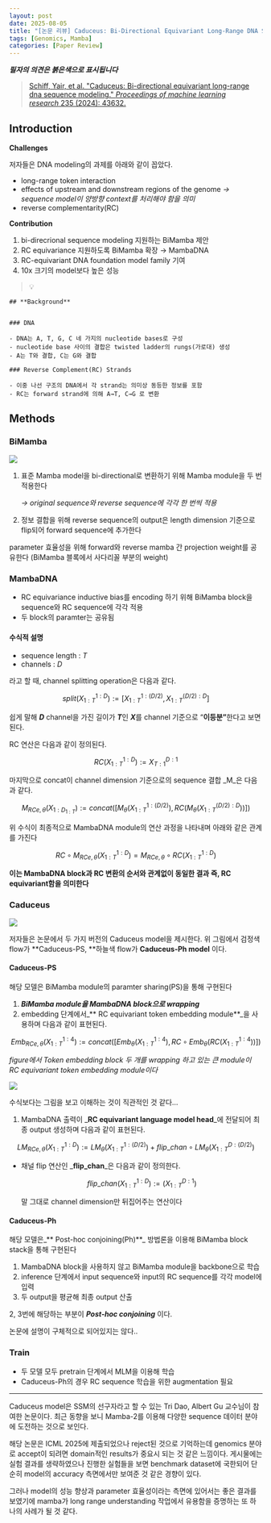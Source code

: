 ```yaml
---
layout: post
date: 2025-08-05
title: "[논문 리뷰] Caduceus: Bi-Directional Equivariant Long-Range DNA Sequence Modeling"
tags: [Genomics, Mamba]
categories: [Paper Review]
---
```


<span class="notion-red">_**필자의 의견은 붉은색으로 표시됩니다**_</span>


> [Schiff, Yair, et al. "Caduceus: Bi-directional equivariant long-range dna sequence modeling." ](https://pmc.ncbi.nlm.nih.gov/articles/PMC12189541/)[_Proceedings of machine learning research_](https://pmc.ncbi.nlm.nih.gov/articles/PMC12189541/)[ 235 (2024): 43632.](https://pmc.ncbi.nlm.nih.gov/articles/PMC12189541/)



## Introduction


**Challenges**


저자들은 DNA modeling의 과제를 아래와 같이 꼽았다.

- long-range token interaction
- effects of upstream and downstream regions of the genome 
_→ sequence model이 양방향 context를 처리해야 함을 의미_
- reverse complementarity(RC)

**Contribution**

1. bi-direcrional sequence modeling 지원하는 BiMamba 제안
1. RC equivariance 지원하도록 BiMamba 확장 → MambaDNA
1. RC-equivariant DNA foundation model family 기여
1. 10x 크기의 model보다 높은 성능

> 💡 


	## **Background**


	### DNA

	- DNA는 A, T, G, C 네 가지의 nucleotide bases로 구성
	- nucleotide base 사이의 결합은 twisted ladder의 rungs(가로대) 생성
	- A는 T와 결합, C는 G와 결합

	### Reverse Complement(RC) Strands

	- 이중 나선 구조의 DNA에서 각 strand는 의미상 동등한 정보를 포함
	- RC는 forward strand에 의해 A→T, C→G 로 변환


## Methods



### BiMamba


![](https://prod-files-secure.s3.us-west-2.amazonaws.com/542b861c-36a8-4051-84e5-8804b6728dba/2c247d59-7815-4980-99f0-8f0d21f445a7/image.png?X-Amz-Algorithm=AWS4-HMAC-SHA256&X-Amz-Content-Sha256=UNSIGNED-PAYLOAD&X-Amz-Credential=ASIAZI2LB466Y7GKXZCC%2F20250826%2Fus-west-2%2Fs3%2Faws4_request&X-Amz-Date=20250826T160115Z&X-Amz-Expires=3600&X-Amz-Security-Token=IQoJb3JpZ2luX2VjEB8aCXVzLXdlc3QtMiJHMEUCIDWL0f%2BIGvo4E%2FhkmCZXBII1uJeHE8ij7YCt3PgG4u5AAiEAtPbuKAkMsd%2FPQkji1HPnUdlFZTrUbvCLLgIOjnTU2J0q%2FwMIeBAAGgw2Mzc0MjMxODM4MDUiDI0rDNS5gNOtHEmvYCrcA5oLYXasX1b9d%2Fs%2BOgTePFlRNT%2Fz%2FN%2FAO8xBHBWY92jW04WSjpxzOVFnfa4hRPtcchahhjW%2BIc3vkjzoH%2FlvKKGsnY11Kfz5dFUBG5jdv2a9x7GYQocw3TdhlRnqBHum0c7lHoIjCI3cgQ%2B7%2Foyexzg2q3GihgS3nwTHwLhU21ZTsDj8JkaEGgjE8iQ5AuI4QhbYP9QPpqZM%2BTQpN5%2BWpUQbKucLvQxa2BnCB5U1u91t3IxLnG%2Fxrn7oMVjYOXYf%2BoMyGVV%2BuqR9YNn7hcYfq4GP5vsR2%2FedApgvW8biqUAPEkv2QPM1ayw676zOdmTqyyBD8R%2BaqKqYdV35iQgt9c4%2F2wOVW1Hy4jySOAGdUGugZbhdFxIwiHkSYDa2Ofob9AZZRzxkolGcj7kZrmHhiSaGFzxM%2FfO8Y6jDxo5ZDX9XAw%2FdeUnxpRzg1hLz0WturPICnYPTEFY%2Bi1iw95%2BDOoQVKIvWgZWQSq9wyYbUQ8sUFGVFhr37%2Fb%2FNJid6i6jAWbbcfBVp45tjhB08OenjR0T2GTx1XnDG9ikhRbZFIs5cpCi%2Bom4brQQZBbwkTvIgisB4deCFWi7ZzGayHVyxR82L8WZwT08KAhOcSNEY7PWxSOBfjFwfM1isyVJnMJ%2Bdt8UGOqUBStFsgEqC%2BEAYeqTdJMVVmLTw3xj9cn6etbTEAJ8lqLGYpqDuyPmQqzpBcAbwLF%2BpDAXmxCS%2B3AeMNeRSITvXmroyCHukNfe4lWuu8F7yX2qvpFVT4UwQx791IF2DTEs1SvNup0e8ZS%2BobgFMnwZOO%2FX610uPKAiOxNxe7zzLDfVucYfCT2MivZsGR0RUXLIYhlFoKk7CCd0eKOkrL1V5mEHEd1nu&X-Amz-Signature=83d47cb03a4b56ac9841bc22ba05e7a6b9ee4e5a1ae945e1d1b6524c4c444847&X-Amz-SignedHeaders=host&x-amz-checksum-mode=ENABLED&x-id=GetObject)

1. 표준 Mamba model을 bi-directional로 변환하기 위해 Mamba module을 두 번 적용한다

	_→ original sequence와 reverse sequence에 각각 한 번씩 적용_

1. 정보 결합을 위해 reverse sequence의 output은 length dimension 기준으로 flip되어 forward sequence에 추가한다

parameter 효율성을 위해 forward와 reverse mamba 간 projection weight를 공유한다 (BiMamba 블록에서 사다리꼴 부분의 weight)



### MambaDNA

- RC equivariance inductive bias를 encoding 하기 위해 BiMamba block을 sequence와 RC sequence에 각각 적용
- 두 block의 paramter는 공유됨


#### 수식적 설명

- sequence length : _T_
- channels : _D_

라고 할 때,  channel splitting operation은 다음과 같다.


$$
split(X^{1:D}_{1:T}):=[X^{1:(D/2)}_{1:T},X^{(D/2):D}_{1:T}]
$$


<span class="notion-red">쉽게 말해 </span><span class="notion-red">_**D**_</span><span class="notion-red"> channel을 가진 길이가 </span><span class="notion-red">_**T**_</span><span class="notion-red">인 </span><span class="notion-red">_**X**_</span><span class="notion-red">를 channel 기준으로 “</span><span class="notion-red">**이등분”**</span><span class="notion-red">한다고 보면 된다.</span>


RC 연산은 다음과 같이 정의된다.


$$
RC(X^{1:D}_{1:T}):=X^{D:1}_{T:1}
$$


마지막으로 concat이 channel dimension 기준으로의 sequence 결합 _M_은 다음과 같다.


$$
M_{RCe,\theta}(X_{1:D_{1:T}}):=concat([M_{\theta}(X^{1:(D/2)}_{1:T}),RC(M_{\theta}(X^{(D/2):D}_{1:T}))])
$$


위 수식이 최종적으로 MambaDNA module의 연산 과정을 나타내며 아래와 같은 관계를 가진다


$$
RC\circ M_{RCe,\theta}(X^{1:D}_{1:T}) = M_{RCe,\theta} \circ RC(X^{1:D}_{1:T})
$$


**이는 MambaDNA block과 RC 변환의 순서와 관계없이 동일한 결과 즉, RC equivariant함을 의미한다**



### Caduceus


![](https://prod-files-secure.s3.us-west-2.amazonaws.com/542b861c-36a8-4051-84e5-8804b6728dba/f94a60d7-8145-473b-aef9-7c68d3ec604a/image.png?X-Amz-Algorithm=AWS4-HMAC-SHA256&X-Amz-Content-Sha256=UNSIGNED-PAYLOAD&X-Amz-Credential=ASIAZI2LB466Y7GKXZCC%2F20250826%2Fus-west-2%2Fs3%2Faws4_request&X-Amz-Date=20250826T160115Z&X-Amz-Expires=3600&X-Amz-Security-Token=IQoJb3JpZ2luX2VjEB8aCXVzLXdlc3QtMiJHMEUCIDWL0f%2BIGvo4E%2FhkmCZXBII1uJeHE8ij7YCt3PgG4u5AAiEAtPbuKAkMsd%2FPQkji1HPnUdlFZTrUbvCLLgIOjnTU2J0q%2FwMIeBAAGgw2Mzc0MjMxODM4MDUiDI0rDNS5gNOtHEmvYCrcA5oLYXasX1b9d%2Fs%2BOgTePFlRNT%2Fz%2FN%2FAO8xBHBWY92jW04WSjpxzOVFnfa4hRPtcchahhjW%2BIc3vkjzoH%2FlvKKGsnY11Kfz5dFUBG5jdv2a9x7GYQocw3TdhlRnqBHum0c7lHoIjCI3cgQ%2B7%2Foyexzg2q3GihgS3nwTHwLhU21ZTsDj8JkaEGgjE8iQ5AuI4QhbYP9QPpqZM%2BTQpN5%2BWpUQbKucLvQxa2BnCB5U1u91t3IxLnG%2Fxrn7oMVjYOXYf%2BoMyGVV%2BuqR9YNn7hcYfq4GP5vsR2%2FedApgvW8biqUAPEkv2QPM1ayw676zOdmTqyyBD8R%2BaqKqYdV35iQgt9c4%2F2wOVW1Hy4jySOAGdUGugZbhdFxIwiHkSYDa2Ofob9AZZRzxkolGcj7kZrmHhiSaGFzxM%2FfO8Y6jDxo5ZDX9XAw%2FdeUnxpRzg1hLz0WturPICnYPTEFY%2Bi1iw95%2BDOoQVKIvWgZWQSq9wyYbUQ8sUFGVFhr37%2Fb%2FNJid6i6jAWbbcfBVp45tjhB08OenjR0T2GTx1XnDG9ikhRbZFIs5cpCi%2Bom4brQQZBbwkTvIgisB4deCFWi7ZzGayHVyxR82L8WZwT08KAhOcSNEY7PWxSOBfjFwfM1isyVJnMJ%2Bdt8UGOqUBStFsgEqC%2BEAYeqTdJMVVmLTw3xj9cn6etbTEAJ8lqLGYpqDuyPmQqzpBcAbwLF%2BpDAXmxCS%2B3AeMNeRSITvXmroyCHukNfe4lWuu8F7yX2qvpFVT4UwQx791IF2DTEs1SvNup0e8ZS%2BobgFMnwZOO%2FX610uPKAiOxNxe7zzLDfVucYfCT2MivZsGR0RUXLIYhlFoKk7CCd0eKOkrL1V5mEHEd1nu&X-Amz-Signature=936b9bbbecd561a349194489d76a7b103b2e47f8ff4a4a5aecd9528373675a0c&X-Amz-SignedHeaders=host&x-amz-checksum-mode=ENABLED&x-id=GetObject)


저자들은 논문에서 두 가지 버전의 Caduceus model을 제시한다. 위 그림에서 검정색 flow가 **Caduceus-PS, **하늘색 flow가 **Caduceus-Ph model** 이다.



#### Caduceus-PS


해당 모델은 BiMamba module의 paramter sharing(PS)을 통해 구현된다

1. _**BiMamba module을 MambaDNA block으로 wrapping**_
1. embedding 단계에서_** RC equivariant token embedding module**_을 사용하며 다음과 같이 표현된다.

$$
Emb_{RCe,\theta}(X^{1:4}_{1:T}):=concat([Emb_{\theta}(X^{1:4}_{1:T}),RC \circ Emb_{\theta}(RC(X^{1:4}_{1:T}))])
$$


_figure에서 Token embedding block 두 개를 wrapping 하고 있는 큰 module이 RC equivariant token embedding module이다_


![](https://prod-files-secure.s3.us-west-2.amazonaws.com/542b861c-36a8-4051-84e5-8804b6728dba/b175e4da-71eb-4e91-8c23-a06dabe673c9/image.png?X-Amz-Algorithm=AWS4-HMAC-SHA256&X-Amz-Content-Sha256=UNSIGNED-PAYLOAD&X-Amz-Credential=ASIAZI2LB466Y7GKXZCC%2F20250826%2Fus-west-2%2Fs3%2Faws4_request&X-Amz-Date=20250826T160115Z&X-Amz-Expires=3600&X-Amz-Security-Token=IQoJb3JpZ2luX2VjEB8aCXVzLXdlc3QtMiJHMEUCIDWL0f%2BIGvo4E%2FhkmCZXBII1uJeHE8ij7YCt3PgG4u5AAiEAtPbuKAkMsd%2FPQkji1HPnUdlFZTrUbvCLLgIOjnTU2J0q%2FwMIeBAAGgw2Mzc0MjMxODM4MDUiDI0rDNS5gNOtHEmvYCrcA5oLYXasX1b9d%2Fs%2BOgTePFlRNT%2Fz%2FN%2FAO8xBHBWY92jW04WSjpxzOVFnfa4hRPtcchahhjW%2BIc3vkjzoH%2FlvKKGsnY11Kfz5dFUBG5jdv2a9x7GYQocw3TdhlRnqBHum0c7lHoIjCI3cgQ%2B7%2Foyexzg2q3GihgS3nwTHwLhU21ZTsDj8JkaEGgjE8iQ5AuI4QhbYP9QPpqZM%2BTQpN5%2BWpUQbKucLvQxa2BnCB5U1u91t3IxLnG%2Fxrn7oMVjYOXYf%2BoMyGVV%2BuqR9YNn7hcYfq4GP5vsR2%2FedApgvW8biqUAPEkv2QPM1ayw676zOdmTqyyBD8R%2BaqKqYdV35iQgt9c4%2F2wOVW1Hy4jySOAGdUGugZbhdFxIwiHkSYDa2Ofob9AZZRzxkolGcj7kZrmHhiSaGFzxM%2FfO8Y6jDxo5ZDX9XAw%2FdeUnxpRzg1hLz0WturPICnYPTEFY%2Bi1iw95%2BDOoQVKIvWgZWQSq9wyYbUQ8sUFGVFhr37%2Fb%2FNJid6i6jAWbbcfBVp45tjhB08OenjR0T2GTx1XnDG9ikhRbZFIs5cpCi%2Bom4brQQZBbwkTvIgisB4deCFWi7ZzGayHVyxR82L8WZwT08KAhOcSNEY7PWxSOBfjFwfM1isyVJnMJ%2Bdt8UGOqUBStFsgEqC%2BEAYeqTdJMVVmLTw3xj9cn6etbTEAJ8lqLGYpqDuyPmQqzpBcAbwLF%2BpDAXmxCS%2B3AeMNeRSITvXmroyCHukNfe4lWuu8F7yX2qvpFVT4UwQx791IF2DTEs1SvNup0e8ZS%2BobgFMnwZOO%2FX610uPKAiOxNxe7zzLDfVucYfCT2MivZsGR0RUXLIYhlFoKk7CCd0eKOkrL1V5mEHEd1nu&X-Amz-Signature=f7d55676dba0f702f2c4cc915b10e0c5570c437064017dbd097688edffadad3a&X-Amz-SignedHeaders=host&x-amz-checksum-mode=ENABLED&x-id=GetObject)


<span class="notion-red">수식보다는 그림을 보고 이해하는 것이 직관적인 것 같다…</span>

1. MambaDNA 출력이 _**RC equivariant language model head**_에 전달되어 최종 output 생성하며 다음과 같이 표현된다.

$$
LM_{RCe,\theta}(X^{1:D}_{1:T}):= LM_{\theta}(X^{1:(D/2)}_{1:T})+flip\_chan\circ LM_{\theta}(X^{D:(D/2)}_{1:T})
$$

- 채널 flip 연산인 _**flip\_chan**_은 다음과 같이 정의한다.

	$$
	flip\_chan(X^{1:D}_{1:T}):=(X^{D:1}_{1:T})
	$$


	말 그대로 channel dimension만 뒤집어주는 연산이다



#### Caduceus-Ph


해당 모델은_** Post-hoc conjoining(Ph)**_ 방법론을 이용해 BiMamba block stack을 통해 구현된다

1. MambaDNA block을 사용하지 않고 BiMamba module을 backbone으로 학습
1. inference 단계에서 input sequence와 input의 RC sequence를 각각 model에 입력
1. 두 output을 평균해 최종 output 산출

2, 3번에 해당하는 부분이 _**Post-hoc conjoining**_ 이다.


<span class="notion-red">논문에 설명이 구체적으로 되어있지는 않다..</span>



### Train

- 두 모델 모두 pretrain 단계에서 MLM을 이용해 학습
- Caduceus-Ph의 경우 RC sequence 학습을 위한 augmentation 필요

---


<span class="notion-red">Caduceus model은 SSM의 선구자라고 할 수 있는 Tri Dao, Albert Gu 교수님이 참여한 논문이다. 최근 동향을 보니 Mamba-2를 이용해 다양한 sequence 데이터 분야에 도전하는 것으로 보인다.</span>


<span class="notion-red">해당 논문은 ICML 2025에 제출되었으나 reject된 것으로 기억하는데 genomics 분야로 accept이 되려면 domain적인 results가 중요시 되는 것 같은 느낌이다. 게시물에는 실험 결과를 생략하였으나 진행한 실험들을 보면 benchmark dataset에 국한되어 단순히 model의 accuracy 측면에서만 보여준 것 같은 경향이 있다.</span>


<span class="notion-red">그러나 model의 성능 향상과 parameter 효율성이라는 측면에 있어서는 좋은 결과를 보였기에 mamba가 long range understanding 작업에서 유용함을 증명하는 또 하나의 사례가 될 것 같다.</span>

